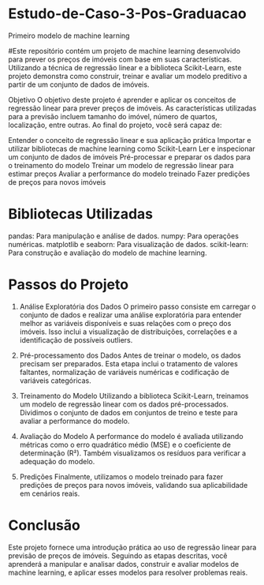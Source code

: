 # Estudo-de-Caso-3-Pos-Graduacao
Primeiro modelo de machine learning

#Este repositório contém um projeto de machine learning desenvolvido para prever os preços de imóveis com base em suas características. Utilizando a técnica de regressão linear e a biblioteca Scikit-Learn, este projeto demonstra como construir, treinar e avaliar um modelo preditivo a partir de um conjunto de dados de imóveis.

Objetivo
O objetivo deste projeto é aprender e aplicar os conceitos de regressão linear para prever preços de imóveis. As características utilizadas para a previsão incluem tamanho do imóvel, número de quartos, localização, entre outras. Ao final do projeto, você será capaz de:

Entender o conceito de regressão linear e sua aplicação prática
Importar e utilizar bibliotecas de machine learning como Scikit-Learn
Ler e inspecionar um conjunto de dados de imóveis
Pré-processar e preparar os dados para o treinamento do modelo
Treinar um modelo de regressão linear para estimar preços
Avaliar a performance do modelo treinado
Fazer predições de preços para novos imóveis

# Bibliotecas Utilizadas
pandas: Para manipulação e análise de dados.
numpy: Para operações numéricas.
matplotlib e seaborn: Para visualização de dados.
scikit-learn: Para construção e avaliação do modelo de machine learning.

# Passos do Projeto
1. Análise Exploratória dos Dados
O primeiro passo consiste em carregar o conjunto de dados e realizar uma análise exploratória para entender melhor as variáveis disponíveis e suas relações com o preço dos imóveis. Isso inclui a visualização de distribuições, correlações e a identificação de possíveis outliers.

2. Pré-processamento dos Dados
Antes de treinar o modelo, os dados precisam ser preparados. Esta etapa inclui o tratamento de valores faltantes, normalização de variáveis numéricas e codificação de variáveis categóricas.

3. Treinamento do Modelo
Utilizando a biblioteca Scikit-Learn, treinamos um modelo de regressão linear com os dados pré-processados. Dividimos o conjunto de dados em conjuntos de treino e teste para avaliar a performance do modelo.

4. Avaliação do Modelo
A performance do modelo é avaliada utilizando métricas como o erro quadrático médio (MSE) e o coeficiente de determinação (R²). Também visualizamos os resíduos para verificar a adequação do modelo.

5. Predições
Finalmente, utilizamos o modelo treinado para fazer predições de preços para novos imóveis, validando sua aplicabilidade em cenários reais.

# Conclusão
Este projeto fornece uma introdução prática ao uso de regressão linear para previsão de preços de imóveis. Seguindo as etapas descritas, você aprenderá a manipular e analisar dados, construir e avaliar modelos de machine learning, e aplicar esses modelos para resolver problemas reais.
